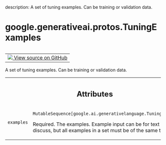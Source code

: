 description: A set of tuning examples. Can be training or validation data.

<div itemscope itemtype="http://developers.google.com/ReferenceObject">
<meta itemprop="name" content="google.generativeai.protos.TuningExamples" />
<meta itemprop="path" content="Stable" />
</div>

# google.generativeai.protos.TuningExamples

<!-- Insert buttons and diff -->

<table class="tfo-notebook-buttons tfo-api nocontent" align="left">
<td>
  <a target="_blank" href="https://github.com/googleapis/google-cloud-python/tree/main/packages/google-ai-generativelanguage/google/ai/generativelanguage_v1beta/types/tuned_model.py#L364-L378">
    <img src="https://www.tensorflow.org/images/GitHub-Mark-32px.png" />
    View source on GitHub
  </a>
</td>
</table>



A set of tuning examples. Can be training or validation data.

<!-- Placeholder for "Used in" -->




<!-- Tabular view -->
 <table class="responsive fixed orange">
<colgroup><col width="214px"><col></colgroup>
<tr><th colspan="2"><h2 class="add-link">Attributes</h2></th></tr>

<tr>
<td>

`examples`<a id="examples"></a>

</td>
<td>

`MutableSequence[google.ai.generativelanguage.TuningExample]`

Required. The examples. Example input can be
for text or discuss, but all examples in a set
must be of the same type.

</td>
</tr>
</table>



